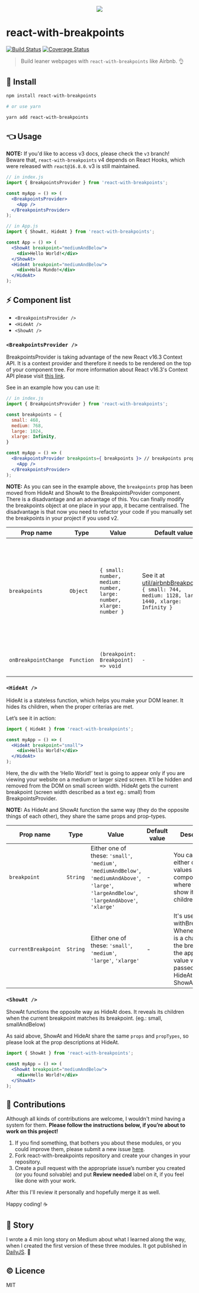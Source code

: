 <p align="center">
  <img src="./assets/logo-with-text.png" />
</p>

# react-with-breakpoints

[![Build Status](https://travis-ci.org/kristof0425/react-with-breakpoints.svg?branch=master)](https://travis-ci.org/kristof0425/react-with-breakpoints)
[![Coverage Status](https://coveralls.io/repos/github/kristof0425/react-with-breakpoints/badge.svg?branch=master)](https://coveralls.io/github/kristof0425/react-with-breakpoints?branch=master)

> Build leaner webpages with `react-with-breakpoints` like Airbnb. 👌

## 🔧 Install

```bash
npm install react-with-breakpoints

# or use yarn

yarn add react-with-breakpoints
```

## 👈 Usage

**NOTE:** If you'd like to access v3 docs, please check the `v3` branch!<br /> 
Beware that, `react-with-breakpoints` v4 depends on React Hooks, which were released with `react@16.8.0`. v3 is still maintained. 

```jsx
// in index.js
import { BreakpointsProvider } from 'react-with-breakpoints';

const myApp = () => (
  <BreakpointsProvider>
    <App />
  </BreakpointsProvider>
);

// in App.js
import { ShowAt, HideAt } from 'react-with-breakpoints';

const App = () => (
  <ShowAt breakpoint="mediumAndBelow">
    <div>Hello World!</div>
  </ShowAt>
  <HideAt breakpoint="mediumAndBelow">
    <div>Hola Mundo!</div>
  </HideAt>
);
```

## ⚡️ Component list
- `<BreakpointsProvider />`
- `<HideAt />`
- `<ShowAt />`

### `<BreakpointsProvider />`

BreakpointsProvider is taking advantage of the new React v16.3 Context API. It is a context provider and therefore it needs to be rendered on the top of your component tree. For more information about React v16.3's Context API please visit [this link](https://reactjs.org/docs/context.html).

See in an example how you can use it:

```jsx
// in index.js
import { BreakpointsProvider } from 'react-with-breakpoints';

const breakpoints = {
  small: 468,
  medium: 768,
  large: 1024,
  xlarge: Infinity,
}

const myApp = () => (
  <BreakpointsProvider breakpoints={ breakpoints }> // breakpoints prop is optional
    <App />
  </BreakpointsProvider>
);
```

**NOTE:**
As you can see in the example above, the `breakpoints` prop has been moved from HideAt and ShowAt to the BreakpointsProvider component. There is a disadvantage and an advantage of this. You can finally modify the breakpoints object at one place in your app, it became centralised. The disadvantage is that now you need to refactor your code if you manually set the breakpoints in your project if you used v2.

| Prop name | Type | Value | Default value | Description | Required |
| --------- | ---- | ----- | ------------- | ----------- | -------- |
| `breakpoints` | `Object` | `{ small: number, medium: number, large: number, xlarge: number }` | See it at [util/airbnbBreakpoints](util/airbnb-breakpoints.js): `{ small: 744, medium: 1128, large: 1440, xlarge: Infinity }` | Here you can override the default Airbnb breakpoints. It needs to be an object with a strict shape, which is shown at the value row. | `false` |
| `onBreakpointChange` | `Function` | `(breakpoint: Breakpoint) => void` | `-` | Callback invoked on breakpoint change. | `false` |

### `<HideAt />`

HideAt is a stateless function, which helps you make your DOM leaner. It hides its children, when the proper criterias are met.

Let’s see it in action:

```jsx
import { HideAt } from 'react-with-breakpoints';

const myApp = () => (
  <HideAt breakpoint="small">
    <div>Hello World!</div>
  </HideAt>
);
```

Here, the div with the ‘Hello World!’ text is going to appear only if you are viewing your website on a medium or larger sized screen. It’ll be hidden and removed from the DOM on small screen width. HideAt gets the current breakpoint (screen width described as a text eg.: small) from BreakpointsProvider.

**NOTE:**
As HideAt and ShowAt function the same way (they do the opposite things of each other), they share the same props and prop-types.

| Prop name | Type | Value | Default value | Description | Required |
| --------- | ---- | ----- | ------------- | ----------- | -------- |
| `breakpoint` | `String` | Either one of these: `'small'`, `'medium'`, `'mediumAndBelow'`, `'mediumAndAbove'`, `'large'`, `'largeAndBelow'`, `'largeAndAbove'`, `'xlarge'` | - | You can set either one of the values to tell the component where to hide or show its children. | `true` |
| `currentBreakpoint` | `String` | Either one of these: `'small'`, `'medium'`, `'large'`, `'xlarge'` | - | It's used by withBreakpoints. Whenever there is a change with the breakpoints, the appropriate value will be passed down to HideAt or ShowAt. | `false` |

### `<ShowAt />`

ShowAt functions the opposite way as HideAt does. It reveals its children when the current breakpoint matches its breakpoint. (eg.: small, smallAndBelow)

As said above, ShowAt and HideAt share the same `props` and `propTypes`, so please look at the prop descriptions at HideAt.

```jsx
import { ShowAt } from 'react-with-breakpoints';

const myApp = () => (
  <ShowAt breakpoint="mediumAndBelow">
    <div>Hello World!</div>
  </ShowAt>
);
```

## 💪 Contributions

Although all kinds of contributions are welcome, I wouldn't mind having a system for them.
**Please follow the instructions below, if you’re about to work on this project!**

1. If you find something, that bothers you about these modules, or you could improve them, please submit a new issue [here](https://github.com/kristof0425/react-with-breakpoints/issues).
2. Fork react-with-breakpoints repository and create your changes in your repository.
3. Create a pull request with the appropriate issue’s number you created (or you found solvable) and put **Review needed** label on it, if you feel like done with your work.

After this I'll review it personally and hopefully merge it as well.

Happy coding! ☕️

## 👏 Story

I wrote a 4 min long story on Medium about what I learned along the way, when I created the first version of these three modules. It got published in [DailyJS](https://medium.com/dailyjs/i-open-sourced-3-modules-from-airbnb-614bc5a2a51d). 🤗

## ©️ Licence
MIT
